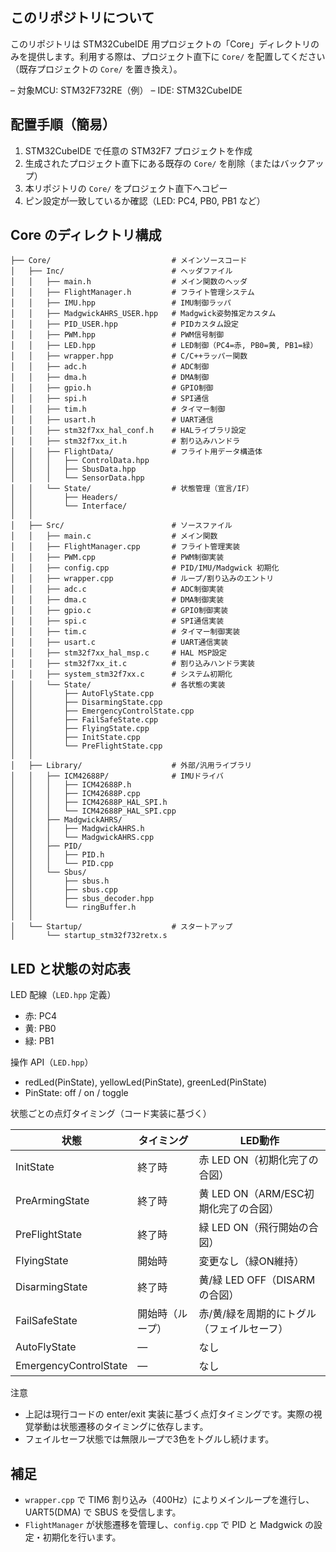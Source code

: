 ## このリポジトリについて

このリポジトリは STM32CubeIDE 用プロジェクトの「Core」ディレクトリのみを提供します。利用する際は、プロジェクト直下に `Core/` を配置してください（既存プロジェクトの `Core/` を置き換え）。

– 対象MCU: STM32F732RE（例）
– IDE: STM32CubeIDE

## 配置手順（簡易）

1. STM32CubeIDE で任意の STM32F7 プロジェクトを作成
2. 生成されたプロジェクト直下にある既存の `Core/` を削除（またはバックアップ）
3. 本リポジトリの `Core/` をプロジェクト直下へコピー
4. ピン設定が一致しているか確認（LED: PC4, PB0, PB1 など）

## Core のディレクトリ構成

```
├── Core/                           # メインソースコード
│   ├── Inc/                        # ヘッダファイル
│   │   ├── main.h                  # メイン関数のヘッダ
│   │   ├── FlightManager.h         # フライト管理システム
│   │   ├── IMU.hpp                 # IMU制御ラッパ
│   │   ├── MadgwickAHRS_USER.hpp   # Madgwick姿勢推定カスタム
│   │   ├── PID_USER.hpp            # PIDカスタム設定
│   │   ├── PWM.hpp                 # PWM信号制御
│   │   ├── LED.hpp                 # LED制御（PC4=赤, PB0=黄, PB1=緑）
│   │   ├── wrapper.hpp             # C/C++ラッパー関数
│   │   ├── adc.h                   # ADC制御
│   │   ├── dma.h                   # DMA制御
│   │   ├── gpio.h                  # GPIO制御
│   │   ├── spi.h                   # SPI通信
│   │   ├── tim.h                   # タイマー制御
│   │   ├── usart.h                 # UART通信
│   │   ├── stm32f7xx_hal_conf.h    # HALライブラリ設定
│   │   ├── stm32f7xx_it.h          # 割り込みハンドラ
│   │   ├── FlightData/             # フライト用データ構造体
│   │   │   ├── ControlData.hpp
│   │   │   ├── SbusData.hpp
│   │   │   └── SensorData.hpp
│   │   └── State/                  # 状態管理（宣言/IF）
│   │       ├── Headers/
│   │       └── Interface/
│   │
│   ├── Src/                        # ソースファイル
│   │   ├── main.c                  # メイン関数
│   │   ├── FlightManager.cpp       # フライト管理実装
│   │   ├── PWM.cpp                 # PWM制御実装
│   │   ├── config.cpp              # PID/IMU/Madgwick 初期化
│   │   ├── wrapper.cpp             # ループ/割り込みのエントリ
│   │   ├── adc.c                   # ADC制御実装
│   │   ├── dma.c                   # DMA制御実装
│   │   ├── gpio.c                  # GPIO制御実装
│   │   ├── spi.c                   # SPI通信実装
│   │   ├── tim.c                   # タイマー制御実装
│   │   ├── usart.c                 # UART通信実装
│   │   ├── stm32f7xx_hal_msp.c     # HAL MSP設定
│   │   ├── stm32f7xx_it.c          # 割り込みハンドラ実装
│   │   ├── system_stm32f7xx.c      # システム初期化
│   │   └── State/                  # 各状態の実装
│   │       ├── AutoFlyState.cpp
│   │       ├── DisarmingState.cpp
│   │       ├── EmergencyControlState.cpp
│   │       ├── FailSafeState.cpp
│   │       ├── FlyingState.cpp
│   │       ├── InitState.cpp
│   │       └── PreFlightState.cpp
│   │
│   ├── Library/                    # 外部/汎用ライブラリ
│   │   ├── ICM42688P/              # IMUドライバ
│   │   │   ├── ICM42688P.h
│   │   │   ├── ICM42688P.cpp
│   │   │   ├── ICM42688P_HAL_SPI.h
│   │   │   └── ICM42688P_HAL_SPI.cpp
│   │   ├── MadgwickAHRS/
│   │   │   ├── MadgwickAHRS.h
│   │   │   └── MadgwickAHRS.cpp
│   │   ├── PID/
│   │   │   ├── PID.h
│   │   │   └── PID.cpp
│   │   └── Sbus/
│   │       ├── sbus.h
│   │       ├── sbus.cpp
│   │       ├── sbus_decoder.hpp
│   │       └── ringBuffer.h
│   │
│   └── Startup/                    # スタートアップ
│       └── startup_stm32f732retx.s
```

## LED と状態の対応表

LED 配線（`LED.hpp` 定義）
- 赤: PC4
- 黄: PB0
- 緑: PB1

操作 API（`LED.hpp`）
- redLed(PinState), yellowLed(PinState), greenLed(PinState)
- PinState: off / on / toggle

状態ごとの点灯タイミング（コード実装に基づく）

| 状態                   | タイミング        | LED動作                                     |
|------------------------|-------------------|---------------------------------------------|
| InitState              | 終了時            | 赤 LED ON（初期化完了の合図）               |
| PreArmingState         | 終了時            | 黄 LED ON（ARM/ESC初期化完了の合図）        |
| PreFlightState         | 終了時            | 緑 LED ON（飛行開始の合図）                 |
| FlyingState            | 開始時            | 変更なし（緑ON維持）                        |
| DisarmingState         | 終了時            | 黄/緑 LED OFF（DISARMの合図）               |
| FailSafeState          | 開始時（ループ） 　 | 赤/黄/緑を周期的にトグル（フェイルセーフ） |
| AutoFlyState           | —                 | なし                                        |
| EmergencyControlState  | —                 | なし                                        |

注意
- 上記は現行コードの enter/exit 実装に基づく点灯タイミングです。実際の視覚挙動は状態遷移のタイミングに依存します。
- フェイルセーフ状態では無限ループで3色をトグルし続けます。

## 補足
- `wrapper.cpp` で TIM6 割り込み（400Hz）によりメインループを進行し、UART5(DMA) で SBUS を受信します。
- `FlightManager` が状態遷移を管理し、`config.cpp` で PID と Madgwick の設定・初期化を行います。

